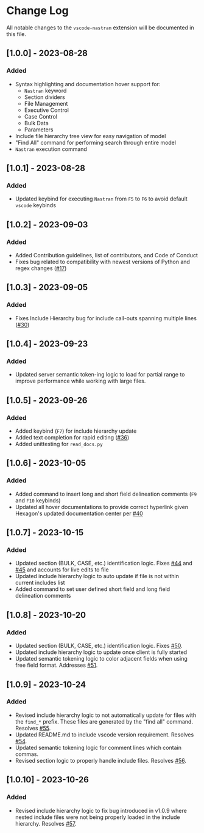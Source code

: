 # Change Log

All notable changes to the `vscode-nastran` extension will be documented in this file.

## [1.0.0] - 2023-08-28

### Added

- Syntax highlighting and documentation hover support for:
  - `Nastran` keyword
  - Section dividers
  - File Management
  - Executive Control
  - Case Control
  - Bulk Data
  - Parameters
- Include file hierarchy tree view for easy navigation of model
- "Find All" command for performing search through entire model
- `Nastran` execution command

## [1.0.1] - 2023-08-28

### Added

- Updated keybind for executing `Nastran` from `F5` to `F6` to avoid default `vscode` keybinds

## [1.0.2] - 2023-09-03

### Added

- Added Contribution guidelines, list of contributors, and Code of Conduct
- Fixes bug related to compatibility with newest versions of Python and regex changes ([#17](https://github.com/dmarc3/vscode-nastran/issues/17))

## [1.0.3] - 2023-09-05

### Added

- Fixes Include Hierarchy bug for include call-outs spanning multiple lines ([#30](https://github.com/dmarc3/vscode-nastran/issues/30))

## [1.0.4] - 2023-09-23

### Added

- Updated server semantic token-ing logic to load for partial range to improve performance while working with large files.

## [1.0.5] - 2023-09-26

### Added

- Added keybind (`F7`) for include hierarchy update
- Added text completion for rapid editing ([#36](https://github.com/dmarc3/vscode-nastran/issues/36))
- Added unittesting for `read_docs.py`

## [1.0.6] - 2023-10-05

### Added

- Added command to insert long and short field delineation comments (`F9` and `F10` keybinds)
- Updated all hover documentations to provide correct hyperlink given Hexagon's updated documentation center per [#40](https://github.com/dmarc3/vscode-nastran/issues/40)

## [1.0.7] - 2023-10-15

### Added

- Updated section (BULK, CASE, etc.) identification logic. Fixes [#44](https://github.com/dmarc3/vscode-nastran/issues/44) and [#45](https://github.com/dmarc3/vscode-nastran/issues/45) and accounts for live edits to file
- Updated include hierarchy logic to auto update if file is not within current includes list
- Added command to set user defined short field and long field delineation comments

## [1.0.8] - 2023-10-20

### Added

- Updated section (BULK, CASE, etc.) identification logic. Fixes [#50](https://github.com/dmarc3/vscode-nastran/issues/50).
- Updated include hierarchy logic to update once client is fully started
- Updated semantic tokening logic to color adjacent fields when using free field format. Addresses [#51](https://github.com/dmarc3/vscode-nastran/issues/51).

## [1.0.9] - 2023-10-24

### Added

- Revised include hierarchy logic to not automatically update for files with the `find_*` prefix. These files are generated by the "find all" command. Resolves [#55](https://github.com/dmarc3/vscode-nastran/issues/55).
- Updated README.md to include vscode version requirement. Resolves [#54](https://github.com/dmarc3/vscode-nastran/issues/54).
- Updated semantic tokening logic for comment lines which contain commas.
- Revised section logic to properly handle include files. Resolves [#56](https://github.com/dmarc3/vscode-nastran/issues/56).

## [1.0.10] - 2023-10-26

### Added

- Revised include hierarchy logic to fix bug introduced in v1.0.9 where nested include files were not being properly loaded in the include hierarchy. Resolves [#57](https://github.com/dmarc3/vscode-nastran/issues/57).
